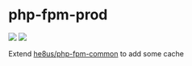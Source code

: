 # php-fpm-prod

[![](https://images.microbadger.com/badges/version/he8us/php-fpm-prod.svg)](http://microbadger.com/images/he8us/php-fpm-prod "Get your own version badge on microbadger.com") [![](https://images.microbadger.com/badges/image/he8us/php-fpm-prod.svg)](http://microbadger.com/images/he8us/php-fpm-prod "Get your own image badge on microbadger.com")


Extend [he8us/php-fpm-common](https://hub.docker.com/r/he8us/php-fpm-common/) to add some cache
